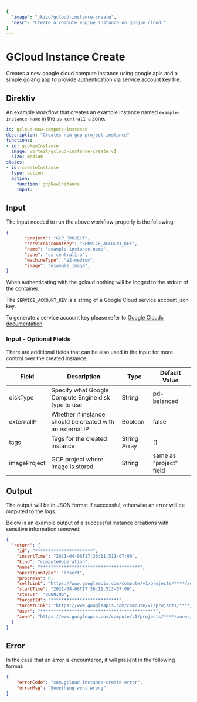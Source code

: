 ```yaml
---
{
  "image": "jkizo/gcloud-instance-create",
  "desc": "Create a compute engine instance on google cloud."
}
---
```

# GCloud Instance Create

Creates a new google cloud compute instance using google apis and a simple golang app to provide authentication via service account key file.

## Direktiv

An example workflow that creates an example instance named `example-instance-name` in the `us-central1-a` zone.

```yaml
id: gcloud-new-compute-instance
description: "Creates new gcp project instance"
functions:
- id: gcpNewInstance
  image: vorteil/gcloud-instance-create:v1
  size: medium
states:
- id: createInstance
  type: action
  action:
    function: gcpNewInstance
    input: .
```

## Input

The input needed to run the above workflow properly is the following:

```json
{
       "project": "GCP_PROJECT",
       "serviceAccountKey": "SERVICE_ACCOUNT_KEY",
       "name": "example-instance-name",
       "zone": "us-central1-a",
       "machineType": "e2-medium",
       "image": "example_image",
}
```

When authenticating with the gcloud nothing will be logged to the stdout of the container.

The `SERVICE_ACCOUNT_KEY` is a string of a Google Cloud service account json key.

To generate a service account key please refer to [Google Clouds documentation](https://cloud.google.com/iam/docs/creating-managing-service-account-keys).

### Input - Optional Fields

There are additional fields that can be also used in the input for more control over the created instance.

| Field        | Description                                               | Type         | Default Value           |
|--------------|-----------------------------------------------------------|--------------|-------------------------|
| diskType     | Specify what Google Compute Engine disk type to use       | String       | pd-balanced             |
| externalIP   | Whether if instance should be created with an external IP | Boolean      | false                   |
| tags         | Tags for the created instance                             | String Array | []                      |
| imageProject | GCP project where image is stored.                        | String       | same as "project" field |


## Output
The output will be in JSON format if successful, otherwise an error will be outputed to the logs.

Below is an example output of a successful instance creations with sensitive information removed:
```json
{
  "return": {
    "id": "**********************",
    "insertTime": "2021-04-06T17:36:11.511-07:00",
    "kind": "compute#operation",
    "name": "**************************************",
    "operationType": "insert",
    "progress": 0,
    "selfLink": "https://www.googleapis.com/compute/v1/projects/****/zones/us-central1-a/operations/******************************",
    "startTime": "2021-04-06T17:36:11.513-07:00",
    "status": "RUNNING",
    "targetId": "**************************",
    "targetLink": "https://www.googleapis.com/compute/v1/projects/****/zones/us-central1-a/instances/********************",
    "user": "********************************************",
    "zone": "https://www.googleapis.com/compute/v1/projects/****/zones/us-central1-a"
  }
}
```

## Error 

In the case that an error is encountered, it will present in the following format:

```json
{
    "errorCode": "com.gcloud-instance-create.error",
    "errorMsg": "Something went wrong"
}
```